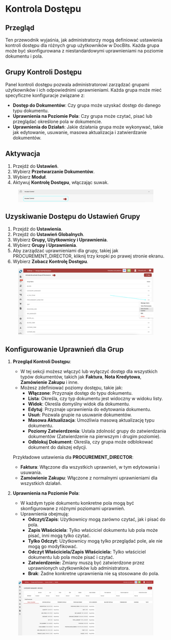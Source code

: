 # Kontrola Dostępu

## Przegląd

Ten przewodnik wyjaśnia, jak administratorzy mogą definiować ustawienia kontroli dostępu dla różnych grup użytkowników w DocBits. Każda grupa może być skonfigurowana z niestandardowymi uprawnieniami na poziomie dokumentu i pola.

## Grupy Kontroli Dostępu

Panel kontroli dostępu pozwala administratorowi zarządzać grupami użytkowników i ich odpowiednimi uprawnieniami. Każda grupa może mieć specyficzne konfiguracje związane z:

* **Dostęp do Dokumentów**: Czy grupa może uzyskać dostęp do danego typu dokumentu.
* **Uprawnienia na Poziomie Pola**: Czy grupa może czytać, pisać lub przeglądać określone pola w dokumencie.
* **Uprawnienia do Działań**: Jakie działania grupa może wykonywać, takie jak edytowanie, usuwanie, masowa aktualizacja i zatwierdzanie dokumentów.

## Aktywacja

1. Przejdź do **Ustawień**.
2. Wybierz **Przetwarzanie Dokumentów**.
3. Wybierz **Moduł**.
4. Aktywuj **Kontrolę Dostępu**, włączając suwak.

<figure><img src="../../../../../.gitbook/assets/Access-Control1.png" alt=""><figcaption></figcaption></figure>

## **Uzyskiwanie Dostępu do Ustawień Grupy**

1. Przejdź do **Ustawienia**.
2. Przejdź do **Ustawień Globalnych**.
3. Wybierz **Grupy, Użytkownicy i Uprawnienia**.
4. Wybierz **Grupy i Uprawnienia**.
5. Aby zarządzać uprawnieniami dla grupy, takiej jak PROCUREMENT\_DIRECTOR, kliknij trzy kropki po prawej stronie ekranu.
6. Wybierz **Zobacz Kontrolę Dostępu**.

<figure><img src="../../../../../.gitbook/assets/Access-Control2.png" alt=""><figcaption></figcaption></figure>

## Konfigurowanie Uprawnień dla Grup

1.  **Przegląd Kontroli Dostępu**:

    * W tej sekcji możesz włączyć lub wyłączyć dostęp dla wszystkich typów dokumentów, takich jak **Faktura**, **Nota Kredytowa**, **Zamówienie Zakupu** i inne.
    * Możesz zdefiniować poziomy dostępu, takie jak:
      * **Włączone**: Przyznaje dostęp do typu dokumentu.
      * **Lista**: Określa, czy typ dokumentu jest widoczny w widoku listy.
      * **Widok**: Określa domyślny widok dla dokumentu.
      * **Edytuj**: Przyznaje uprawnienia do edytowania dokumentu.
      * **Usuń**: Pozwala grupie na usuwanie dokumentów.
      * **Masowa Aktualizacja**: Umożliwia masową aktualizację typu dokumentu.
      * **Poziomy Zatwierdzenia**: Ustala zdolność grupy do zatwierdzania dokumentów (Zatwierdzenie na pierwszym i drugim poziomie).
      * **Odblokuj Dokument**: Określa, czy grupa może odblokować dokument do dalszej edycji.

    Przykładowe ustawienia dla **PROCUREMENT\_DIRECTOR**:

    * **Faktura**: Włączone dla wszystkich uprawnień, w tym edytowania i usuwania.
    * **Zamówienie Zakupu**: Włączone z normalnymi uprawnieniami dla wszystkich działań.
2. **Uprawnienia na Poziomie Pola**:
   * W każdym typie dokumentu konkretne pola mogą być skonfigurowane z różnymi poziomami uprawnień.
   * Uprawnienia obejmują:
     * **Odczyt/Zapis**: Użytkownicy mogą zarówno czytać, jak i pisać do pola.
     * **Zapis Właściciela**: Tylko właściciel dokumentu lub pola może pisać, inni mogą tylko czytać.
     * **Tylko Odczyt**: Użytkownicy mogą tylko przeglądać pole, ale nie mogą go modyfikować.
     * **Odczyt Właściciela/Zapis Właściciela:** Tylko właściciel dokumentu lub pola może pisać i czytać.
     * **Zatwierdzenie:** Zmiany muszą być zatwierdzone przez uprawnionych użytkowników lub administratora.
     * **Brak**: Żadne konkretne uprawnienia nie są stosowane do pola.

<figure><img src="../../../../../.gitbook/assets/Access-Control3.png" alt=""><figcaption></figcaption></figure>
